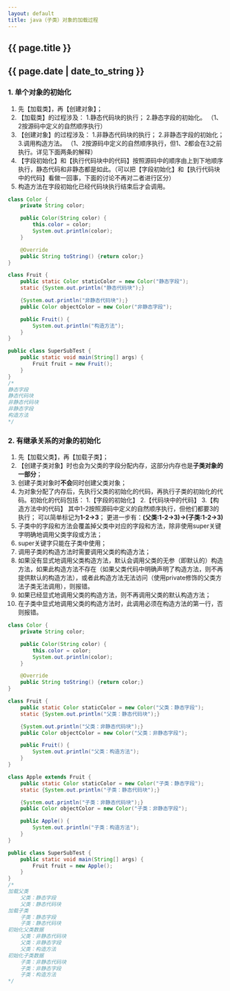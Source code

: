 ```yaml
---
layout: default
title: java（子类）对象的加载过程
---
```

## {{ page.title }}
## {{ page.date | date_to_string }}

### 1. 单个对象的初始化
1. 先【加载类】，再【创建对象】；
2. 【加载类】的过程涉及：
1.静态代码块的执行；
2.静态字段的初始化。
（1、2按源码中定义的自然顺序执行）
3. 【创建对象】的过程涉及：
1.非静态代码块的执行；
2.非静态字段的初始化；
3.调用构造方法。
（1、2按源码中定义的自然顺序执行，但1、2都会在3之前执行。详见下面两条的解释）
4. 【字段初始化】和【执行代码块中的代码】按照源码中的顺序由上到下地顺序执行，静态代码和非静态都是如此。（可以把【字段初始化】和【执行代码块中的代码】看做一回事，下面的讨论不再对二者进行区分）
5. 构造方法在字段初始化已经代码块执行结束后才会调用。

```java
class Color {
    private String color;

    public Color(String color) {
        this.color = color;
        System.out.println(color);
    }

    @Override
    public String toString() {return color;}
}
```
```java
class Fruit {
    public static Color staticColor = new Color("静态字段");
    static {System.out.println("静态代码块");}

    {System.out.println("非静态代码块");}
    public Color objectColor = new Color("非静态字段");

    public Fruit() {
        System.out.println("构造方法");
    }
}
```
```java
public class SuperSubTest {
    public static void main(String[] args) {
        Fruit fruit = new Fruit();
    }
}
/*
静态字段
静态代码块
非静态代码块
非静态字段
构造方法
*/
```

### 2. 有继承关系的对象的初始化
1. 先【加载父类】，再【加载子类】；
2. 【创建子类对象】时也会为父类的字段分配内存，这部分内存也是**子类对象的一部分**；
3. 创建子类对象时**不会**同时创建父类对象；
4. 为对象分配了内存后，先执行父类的初始化的代码，再执行子类的初始化的代码。初始化的代码包括：
1.【字段的初始化】
2.【代码块中的代码】
3.【构造方法中的代码】
其中1-2按照源码中定义的自然顺序执行，但他们都要3的执行；
可以简单标记为**1-2->3**；
更进一步有：**(父类:1-2->3)->(子类:1-2->3)**
5. 子类中的字段和方法会覆盖掉父类中对应的字段和方法，除非使用super关键字明确地调用父类字段或方法；
6. super关键字只能在子类中使用；
7. 调用子类的构造方法时需要调用父类的构造方法；
8. 如果没有显式地调用父类构造方法，默认会调用父类的无参（即默认的）构造方法，如果此构造方法不存在（如果父类代码中明确声明了构造方法，则不再提供默认的构造方法），或者此构造方法无法访问（使用private修饰的父类方法子类无法调用），则报错。
9. 如果已经显式地调用父类的构造方法，则不再调用父类的默认构造方法；
10. 在子类中显式地调用父类的构造方法时，此调用必须在构造方法的第一行，否则报错。

```java
class Color {
    private String color;

    public Color(String color) {
        this.color = color;
        System.out.println(color);
    }

    @Override
    public String toString() {return color;}
}
```
```java
class Fruit {
    public static Color staticColor = new Color("父类：静态字段");
    static {System.out.println("父类：静态代码块");}

    {System.out.println("父类：非静态代码块");}
    public Color objectColor = new Color("父类：非静态字段");

    public Fruit() {
        System.out.println("父类：构造方法");
    }
}

class Apple extends Fruit {
    public static Color staticColor = new Color("子类：静态字段");
    static {System.out.println("子类：静态代码块");}

    {System.out.println("子类：非静态代码块");}
    public Color objectColor = new Color("子类：非静态字段");

    public Apple() {
        System.out.println("子类：构造方法");
    }
}
```
```java
public class SuperSubTest {
    public static void main(String[] args) {
        Fruit fruit = new Apple();
    }
}
/*
加载父类
	父类：静态字段
	父类：静态代码块
加载子类
	子类：静态字段
	子类：静态代码块
初始化父类数据
    父类：非静态代码块
    父类：非静态字段
    父类：构造方法
初始化子类数据
    子类：非静态代码块
    子类：非静态字段
    子类：构造方法
*/
```